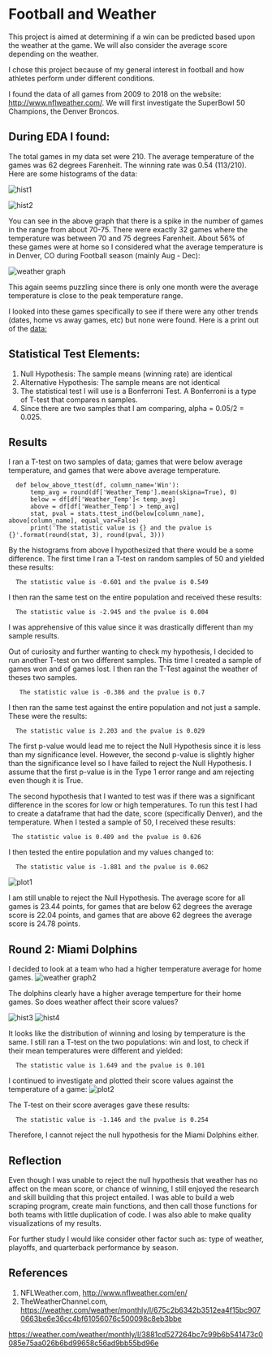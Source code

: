 # Football and Weather
This project is aimed at determining if a win can be predicted based upon the weather at the game. We will also consider the average score depending on the weather. 

I chose this project because of my general interest in football and how athletes perform under different conditions. 

I found the data of all games from 2009 to 2018 on the website: http://www.nflweather.com/. We will first investigate the SuperBowl 50 Champions, the Denver Broncos. 

## During  EDA I found:
The total games in my data set were 210. 
The average temperature of the games was 62 degrees Farenheit.
The winning rate was 0.54 (113/210).
Here are some histograms of the data:

![hist1](https://github.com/K-Nesbitt/football_weather/blob/master/images/broncos_temp_hist.png)

![hist2](https://github.com/K-Nesbitt/football_weather/blob/master/images/broncos_win_loss.png)

You can see in the above graph that there is a spike in the number of games in the range from about 70-75. There were exactly 32 games where the temperature was between 70 and 75 degrees Farenheit. About 56% of these games were at home so I considered what the average temperature is in Denver, CO during Football season (mainly Aug - Dec):

![weather graph](https://github.com/K-Nesbitt/football_weather/blob/master/images/Denver%20Weather%20Map.png)

This again seems puzzling since there is only one month were the average temperature is close to the peak temperature range. 

I looked into these games specifically to see if there were any other trends (dates, home vs away games, etc) but none were found. Here is a print out of the [data:](https://github.com/K-Nesbitt/football_weather/blob/master/data/Screen%20Shot%202019-05-30%20at%201.16.54%20PM.png)

## Statistical Test Elements:
1. Null Hypothesis: The sample means (winning rate) are identical
2. Alternative Hypothesis: The sample means are not identical
3. The statistical test I will use is a Bonferroni Test. A Bonferroni is a type of T-test that compares n samples.
4. Since there are two samples that I am comparing, alpha  = 0.05/2 = 0.025.

## Results
I ran a T-test on two samples of data; games that were below average temperature, and games that were above average temperature. 

      def below_above_ttest(df, column_name='Win'):
          temp_avg = round(df['Weather_Temp'].mean(skipna=True), 0)
          below = df[df['Weather_Temp']< temp_avg]
          above = df[df['Weather_Temp'] > temp_avg]
          stat, pval = stats.ttest_ind(below[column_name], above[column_name], equal_var=False)
          print('The statistic value is {} and the pvalue is {}'.format(round(stat, 3), round(pval, 3)))
                

By the histograms from above I hypothesized that there would be a some difference. The first time I ran a T-test on random samples of 50 and yielded these results:

      The statistic value is -0.601 and the pvalue is 0.549

I then ran the same test on the entire population and received these results:
      
      The statistic value is -2.945 and the pvalue is 0.004
     
I was apprehensive of this value since it was drastically different than my sample results. 

Out of curiosity and further wanting to check my hypothesis, I decided to run another T-test on two different samples. This time I created a sample of games won and of games lost. I then ran the T-Test against the weather of theses two samples. 

       The statistic value is -0.386 and the pvalue is 0.7

I then ran the same test against the entire population and not just a sample. These were the results:

      The statistic value is 2.203 and the pvalue is 0.029
      
The first p-value would lead me to reject the Null Hypothesis since it is less than my significance level. However, the second p-value is slightly higher than the significance level so I have failed to reject the Null Hypothesis. I assume that the first p-value is in the Type 1 error range and am rejecting even though it is True. 


The second hypothesis that I wanted to test was if there was a significant difference in the scores for low or high temperatures. To run this test I had to create a dataframe that had the date, score (specifically Denver), and the temperature. When I tested a sample of 50, I received these results:

     The statistic value is 0.489 and the pvalue is 0.626
 
 I then tested the entire population and my values changed to:
 
      The statistic value is -1.881 and the pvalue is 0.062
 
![plot1](https://github.com/K-Nesbitt/football_weather/blob/master/images/broncos_score_plot.png)

I am still unable to reject the Null Hypothesis. The average score for all games is 23.44 points, for games that are      below 62 degrees the average score is 22.04 points, and games that are above 62 degrees the average score is 24.78 points. 

## Round 2: Miami Dolphins
I decided to look at a team who had a higher temperature average for home games. 
![weather graph2](https://github.com/K-Nesbitt/football_weather/blob/master/images/Miami%20Weather%20Map.png)

The dolphins clearly have a higher average temperture for their home games. So does weather affect their score values?

![hist3](https://github.com/K-Nesbitt/football_weather/blob/master/images/dolphins_temp_hist.png)
![hist4](https://github.com/K-Nesbitt/football_weather/blob/master/images/dolphins_win_loss.png)

It looks like the distribution of winning and losing by temperature is the same. I still ran a T-test on the two populations: win and lost, to check if their mean temperatures were different and yielded:

      The statistic value is 1.649 and the pvalue is 0.101

I continued to investigate and plotted their score values against the temperature of a game:
![plot2](https://github.com/K-Nesbitt/football_weather/blob/master/images/dolphins_score_plot.png)

The T-test on their score averages gave these results:
      
      The statistic value is -1.146 and the pvalue is 0.254

Therefore, I cannot reject the null hypothesis for the Miami Dolphins either. 

      
## Reflection
Even though I was unable to reject the null hypothesis that weather has no affect on the mean score, or chance of winning, I still enjoyed the research and skill building that this project entailed. I was able to build a web scraping program, create main functions, and then call those functions for both teams with little duplication of code. I was also able to make quality visualizations of my results. 

For further study I would like consider other factor such as: type of weather, playoffs, and quarterback performance by season.

## References
1. NFLWeather.com, http://www.nflweather.com/en/
2. TheWeatherChannel.com, https://weather.com/weather/monthly/l/675c2b6342b3512ea4f15bc9070663be6e36cc4bf61056076c500098c8eb3bbe

https://weather.com/weather/monthly/l/3881cd527264bc7c99b6b541473c0085e75aa026b6bd99658c56ad9bb55bd96e


